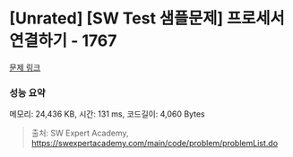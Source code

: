 # [Unrated] [SW Test 샘플문제] 프로세서 연결하기 - 1767 

[문제 링크](https://swexpertacademy.com/main/code/problem/problemDetail.do?contestProbId=AV4suNtaXFEDFAUf) 

### 성능 요약

메모리: 24,436 KB, 시간: 131 ms, 코드길이: 4,060 Bytes



> 출처: SW Expert Academy, https://swexpertacademy.com/main/code/problem/problemList.do